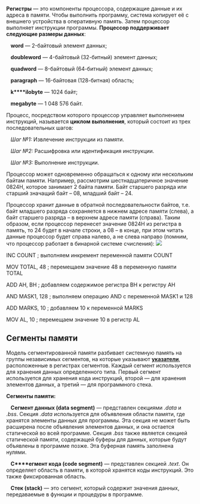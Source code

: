  **Регистры** — это компоненты процессора, содержащие данные и их адреса в памяти. Чтобы выполнить программу, система копирует её с внешнего устройства в оперативную память. Затем процессор выполняет инструкции программы.
**Процессор поддерживает следующие размеры данных**:

   **word** — 2-байтовый элемент данных;

   **doubleword** — 4-байтовый (32-битный) элемент данных;

   **quadword** — 8-байтовый (64-битный) элемент данных;

   **paragraph** — 16-байтовая (128-битная) область;

   **k****ilobyte** — 1024 байт;

   **megabyte** — 1 048 576 байт.
   
   Процесс, посредством которого процессор управляет выполнением инструкций, называется **циклом выполнения**, который состоит из трех последовательных шагов:

   _Шаг №1:_ Извлечение инструкции из памяти.

   _Шаг №2:_ Расшифровка или идентификация инструкции.

   _Шаг №3:_ Выполнение инструкции.
   
   Процессор может одновременно обращаться к одному или нескольким байтам памяти. Например, рассмотрим шестнадцатеричное значение 0824H, которое занимает 2 байта памяти. Байт старшего разряда или старший значащий байт – 08, младший байт – 24.

Процессор хранит данные в обратной последовательности байтов, т.е. байт младшего разряда сохраняется в нижнем адресе памяти (слева), а байт старшего разряда – в верхнем адресе памяти (справа). Таким образом, если процессор перенесет значение 0824H из регистра в память, то 24 будет в начале строки, а 08 – в конце, при этом читать данные процессор будет справа налево, а не слева направо (помним, что процессор работает в бинарной системе счисления):
![](_attachments/e365f5f0f64c031febec588afdfc9461.jpg)


INC COUNT ; выполняем инкремент переменной памяти COUNT

MOV TOTAL, 48 ; перемещаем значение 48 в переменную памяти TOTAL

ADD AH, BH ; добавляем содержимое регистра BH к регистру AH

AND MASK1, 128 ; выполняем операцию AND с переменной MASK1 и 128

ADD MARKS, 10 ; добавляем 10 к переменной MARKS

MOV AL, 10 ; перемещаем значение 10 в регистр AL

## Сегменты памяти

Модель сегментированной памяти разбивает системную память на группы независимых сегментов, на которые указывают [**указатели**](https://ravesli.com/urok-80-ukazateli-vvedenie/), расположенные в регистрах сегментов. Каждый сегмент используется для хранения данных определенного типа. Первый сегмент используется для хранения кода инструкций, второй — для хранения элементов данных, а третий — для программного стека.

**Сегменты памяти:**

   **Сегмент данных (****data** **segment****)** — представлен секциями _.data_ и _.bss_. Секция _.data_ используется для объявления области памяти, где хранятся элементы данных для программы. Эта секция не может быть расширена после объявления элементов данных, и она остается статической во всей программе. Секция _.bss_ также является секцией статической памяти, содержащей буферы для данных, которые будут объявлены в программе позже. Эта буферная память заполнена нулями.

   **С****егмент кода (****code** **segment****)** — представлен секцией _.text_. Он определяет область в памяти, в которой хранятся коды инструкций. Это также фиксированная область.

   **Стек (****stack****)** — это сегмент, который содержит значения данных, передаваемые в функции и процедуры в программе.